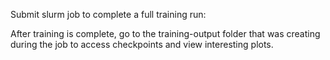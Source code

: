 Submit slurm job to complete a full training run:

After training is complete, go to the training-output folder that was creating during the job to access checkpoints and view interesting plots.
